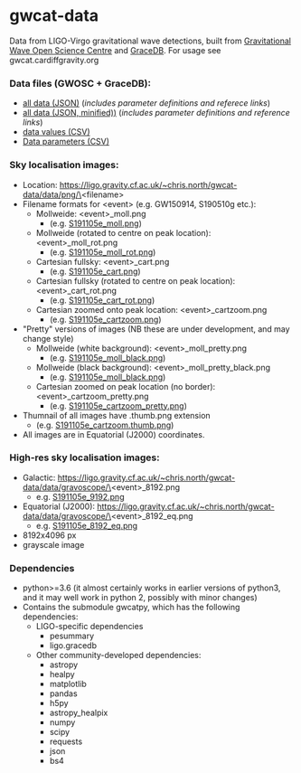 # gwcat-data
Data from LIGO-Virgo gravitational wave detections, built from [Gravitational Wave Open Science Centre](https://www.gw-openscience.org/) and [GraceDB](https://gracedb.ligo.org/latest/). For usage see gwcat.cardiffgravity.org

### Data files (GWOSC + GraceDB):
 * [all data (JSON)](data/gwosc_gracedb.json) (_includes parameter definitions and referece links_)
 * [all data (JSON, minified))](data/gwosc_gracedb.min.json) (_includes parameter definitions and reference links_)
 * [data values (CSV)](data/gwosc_gracedb.csv)
 * [Data parameters (CSV)](data/parameters.csv)

### Sky localisation images:
 * Location: https://ligo.gravity.cf.ac.uk/~chris.north/gwcat-data/data/png/\<filename\>
 * Filename formats for <event\> (e.g. GW150914, S190510g etc.):
    * Mollweide: <event\>_moll.png
        * (e.g. [S191105e_moll.png](https://ligo.gravity.cf.ac.uk/~chris.north/gwcat-data/data/png/S191105e_moll.png))
    * Mollweide (rotated to centre on peak location): <event\>_moll_rot.png
        * (e.g. [S191105e_moll_rot.png](https://ligo.gravity.cf.ac.uk/~chris.north/gwcat-data/data/png/S191105e_moll_rot.png))
    * Cartesian fullsky: <event\>_cart.png
        * (e.g. [S191105e_cart.png](https://ligo.gravity.cf.ac.uk/~chris.north/gwcat-data/data/png/S191105e_cart.png))
    * Cartesian fullsky (rotated to centre on peak location): <event\>_cart_rot.png
        * (e.g. [S191105e_cart_rot.png](https://ligo.gravity.cf.ac.uk/~chris.north/gwcat-data/data/png/S191105e_cart_rot.png))
    * Cartesian zoomed onto peak location: <event\>_cartzoom.png
        * (e.g. [S191105e_cartzoom.png](https://ligo.gravity.cf.ac.uk/~chris.north/gwcat-data/data/png/S191105e_cartzoom.png))
 * "Pretty" versions of images (NB these are under development, and may change style)
    * Mollweide (white background): <event\>_moll_pretty.png
        * (e.g. [S191105e_moll_black.png](https://ligo.gravity.cf.ac.uk/~chris.north/gwcat-data/data/png/S191105e_moll_pretty.png))
    * Mollweide (black background): <event\>_moll_pretty_black.png
        * (e.g. [S191105e_moll_black.png](https://ligo.gravity.cf.ac.uk/~chris.north/gwcat-data/data/png/S191105e_moll_pretty_black.png))
    * Cartesian zoomed on peak location (no border): <event\>_cartzoom_pretty.png
        * (e.g. [S191105e_cartzoom_pretty.png](https://ligo.gravity.cf.ac.uk/~chris.north/gwcat-data/data/png/S191105e_cartzoom_pretty_.png))
 * Thumnail of all images have .thumb.png extension
    * (e.g. [S191105e_cartzoom.thumb.png](https://ligo.gravity.cf.ac.uk/~chris.north/gwcat-data/data/png/S191105e_cartzoom.thumb.png))
 * All images are in Equatorial (J2000) coordinates.

 
 
### High-res sky localisation images:
 * Galactic: https://ligo.gravity.cf.ac.uk/~chris.north/gwcat-data/data/gravoscope/\<event\>_8192.png
   * e.g. [S191105e_9192.png](https://ligo.gravity.cf.ac.uk/~chris.north/gwcat-data/data/gravoscope/S191105e_8192.png)
 * Equatorial (J2000): https://ligo.gravity.cf.ac.uk/~chris.north/gwcat-data/data/gravoscope/\<event\>_8192_eq.png
   * e.g. [S191105e_8192_eq.png](https://ligo.gravity.cf.ac.uk/~chris.north/gwcat-data/data/gravoscope/S191105e_8192_eq.png)
 * 8192x4096 px
 * grayscale image

### Dependencies
 * python>=3.6 (it almost certainly works in earlier versions of python3, and it may well work in python 2, possibly with minor changes)
 * Contains the submodule gwcatpy, which has the following dependencies:
    * LIGO-specific dependencies
      * pesummary
      * ligo.gracedb
    * Other community-developed dependencies:
      * astropy
      * healpy
      * matplotlib
      * pandas
      * h5py
      * astropy_healpix
      * numpy
      * scipy
      * requests
      * json
      * bs4
